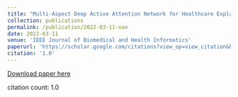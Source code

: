 ```yaml
---
title: "Multi-Aspect Deep Active Attention Network for Healthcare Explainable Adoption"
collection: publications
permalink: /publication/2022-03-11-nan
date: 2022-03-11
venue: 'IEEE Journal of Biomedical and Health Informatics'
paperurl: 'https://scholar.google.com/citations?view_op=view_citation&hl=en&user=CCckbEUAAAAJ&cstart=20&pagesize=80&citation_for_view=CCckbEUAAAAJ:OcBU2YAGkTUC'
citation: '1.0'
---
```

[Download paper here](https://scholar.google.com/citations?view_op=view_citation&hl=en&user=CCckbEUAAAAJ&cstart=20&pagesize=80&citation_for_view=CCckbEUAAAAJ:OcBU2YAGkTUC)

citation count: 1.0